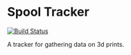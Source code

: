 # Spool Tracker
[![Build Status](https://travis-ci.org/toastynerd/spool_tracker.svg?branch=master)](https://travis-ci.org/toastynerd/spool_tracker)

A tracker for gathering data on 3d prints.
